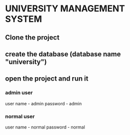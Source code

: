 # UNIVERSITY MANAGEMENT SYSTEM

## Clone the project
## create the database (database name "university")
## open the project and run it
### admin user
user name - admin
password - admin

### normal user
user name - normal
password - normal

